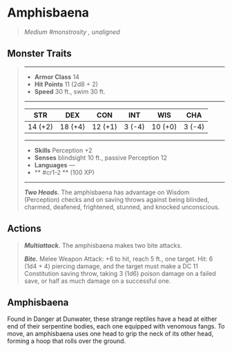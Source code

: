 # Amphisbaena
>*Medium #monstrosity , unaligned*
## Monster Traits
>___
>- **Armor Class** 14
>- **Hit Points** 11 (2d8 + 2)
>- **Speed** 30 ft., swim 30 ft.
>___
>|STR|DEX|CON|INT|WIS|CHA|
>|:---:|:---:|:---:|:---:|:---:|:---:|
>|14 (+2)|18 (+4)|12 (+1)|3 (-4)|10 (+0)|3 (-4)|
>___
>- **Skills** Perception +2
>- **Senses** blindsight 10 ft., passive Perception 12
>- **Languages** —
>- ** #cr1-2 ** (100 XP)
>___
>***Two Heads.*** The amphisbaena has advantage on Wisdom (Perception) checks and on saving throws against being blinded, charmed, deafened, frightened, stunned, and knocked unconscious.  
>
## Actions
>***Multiattack.*** The amphisbaena makes two bite attacks.  
>
>***Bite.*** Melee Weapon Attack: +6 to hit, reach 5 ft., one target. Hit: 6 (1d4 + 4) piercing damage, and the target must make a DC 11 Constitution saving throw, taking 3 (1d6) poison damage on a failed save, or half as much damage on a successful one.
## Amphisbaena
Found in Danger at Dunwater, these strange reptiles have a head at either end of their serpentine bodies, each one equipped with venomous fangs. To move, an amphisbaena uses one head to grip the neck of its other head, forming a hoop that rolls over the ground.